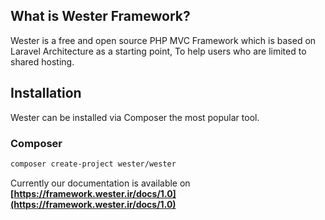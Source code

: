 ## What is Wester Framework?
Wester is a free and open source PHP MVC Framework which is based on Laravel Architecture as a starting point, To help users who are limited to shared hosting.

## Installation
Wester can be installed via Composer the most popular tool.
### Composer
```bash
composer create-project wester/wester
```

Currently our documentation is available on **[https://framework.wester.ir/docs/1.0](https://framework.wester.ir/docs/1.0)**